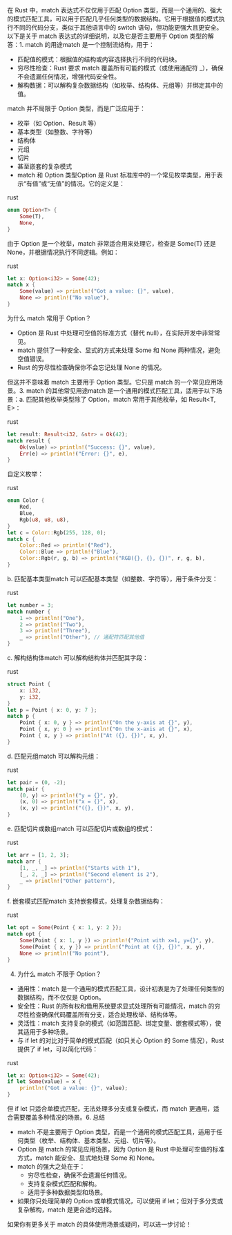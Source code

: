 在 Rust 中，match 表达式不仅仅用于匹配 Option 类型，而是一个通用的、强大的模式匹配工具，可以用于匹配几乎任何类型的数据结构。它用于根据值的模式执行不同的代码分支，类似于其他语言中的 switch 语句，但功能更强大且更安全。以下是关于 match 表达式的详细说明，以及它是否主要用于 Option 类型的解答：1. match 的用途match 是一个控制流结构，用于：

- 匹配值的模式：根据值的结构或内容选择执行不同的代码块。
- 穷尽性检查：Rust 要求 match 覆盖所有可能的模式（或使用通配符 _），确保不会遗漏任何情况，增强代码安全性。
- 解构数据：可以解构复杂数据结构（如枚举、结构体、元组等）并绑定其中的值。

match 并不局限于 Option 类型，而是广泛应用于：

- 枚举（如 Option、Result 等）
- 基本类型（如整数、字符等）
- 结构体
- 元组
- 切片
- 甚至嵌套的复杂模式
- match 和 Option 类型Option<T> 是 Rust 标准库中的一个常见枚举类型，用于表示“有值”或“无值”的情况。它的定义是：

rust



```rust
enum Option<T> {
    Some(T),
    None,
}
```

由于 Option 是一个枚举，match 非常适合用来处理它，检查是 Some(T) 还是 None，并根据情况执行不同逻辑。例如：

rust



```rust
let x: Option<i32> = Some(42);
match x {
    Some(value) => println!("Got a value: {}", value),
    None => println!("No value"),
}
```

为什么 match 常用于 Option？

- Option 是 Rust 中处理可空值的标准方式（替代 null），在实际开发中非常常见。
- match 提供了一种安全、显式的方式来处理 Some 和 None 两种情况，避免空值错误。
- Rust 的穷尽性检查确保你不会忘记处理 None 的情况。

但这并不意味着 match 主要用于 Option 类型。它只是 match 的一个常见应用场景。3. match 的其他常见用途match 是一个通用的模式匹配工具，适用于以下场景：a. 匹配其他枚举类型除了 Option，match 常用于其他枚举，如 Result<T, E>：

rust



```rust
let result: Result<i32, &str> = Ok(42);
match result {
    Ok(value) => println!("Success: {}", value),
    Err(e) => println!("Error: {}", e),
}
```

自定义枚举：

rust



```rust
enum Color {
    Red,
    Blue,
    Rgb(u8, u8, u8),
}
let c = Color::Rgb(255, 128, 0);
match c {
    Color::Red => println!("Red"),
    Color::Blue => println!("Blue"),
    Color::Rgb(r, g, b) => println!("RGB({}, {}, {})", r, g, b),
}
```

b. 匹配基本类型match 可以匹配基本类型（如整数、字符等），用于条件分支：

rust



```rust
let number = 3;
match number {
    1 => println!("One"),
    2 => println!("Two"),
    3 => println!("Three"),
    _ => println!("Other"), // 通配符匹配其他值
}
```

c. 解构结构体match 可以解构结构体并匹配其字段：

rust



```rust
struct Point {
    x: i32,
    y: i32,
}
let p = Point { x: 0, y: 7 };
match p {
    Point { x: 0, y } => println!("On the y-axis at {}", y),
    Point { x, y: 0 } => println!("On the x-axis at {}", x),
    Point { x, y } => println!("At ({}, {})", x, y),
}
```

d. 匹配元组match 可以解构元组：

rust



```rust
let pair = (0, -2);
match pair {
    (0, y) => println!("y = {}", y),
    (x, 0) => println!("x = {}", x),
    (x, y) => println!("({}, {})", x, y),
}
```

e. 匹配切片或数组match 可以匹配切片或数组的模式：

rust



```rust
let arr = [1, 2, 3];
match arr {
    [1, _, _] => println!("Starts with 1"),
    [_, 2, _] => println!("Second element is 2"),
    _ => println!("Other pattern"),
}
```

f. 嵌套模式匹配match 支持嵌套模式，处理复杂数据结构：

rust



```rust
let opt = Some(Point { x: 1, y: 2 });
match opt {
    Some(Point { x: 1, y }) => println!("Point with x=1, y={}", y),
    Some(Point { x, y }) => println!("Point at ({}, {})", x, y),
    None => println!("No point"),
}
```

4. 为什么 match 不限于 Option？

- 通用性：match 是一个通用的模式匹配工具，设计初衷是为了处理任何类型的数据结构，而不仅仅是 Option。
- 安全性：Rust 的所有权和借用系统要求显式处理所有可能情况，match 的穷尽性检查确保代码覆盖所有分支，适合处理枚举、结构体等。
- 灵活性：match 支持复杂的模式（如范围匹配、绑定变量、嵌套模式等），使其适用于多种场景。
- 与 if let 的对比对于简单的模式匹配（如只关心 Option 的 Some 情况），Rust 提供了 if let，可以简化代码：

rust



```rust
let x: Option<i32> = Some(42);
if let Some(value) = x {
    println!("Got a value: {}", value);
}
```

但 if let 只适合单模式匹配，无法处理多分支或复杂模式，而 match 更通用，适合需要覆盖多种情况的场景。6. 总结

- match 不是主要用于 Option 类型，而是一个通用的模式匹配工具，适用于任何类型（枚举、结构体、基本类型、元组、切片等）。
- Option 是 match 的常见应用场景，因为 Option 是 Rust 中处理可空值的标准方式，match 能安全、显式地处理 Some 和 None。
- match 的强大之处在于：
  - 穷尽性检查，确保不会遗漏任何情况。
  - 支持复杂模式匹配和解构。
  - 适用于多种数据类型和场景。
- 如果你只处理简单的 Option 或单模式情况，可以使用 if let；但对于多分支或复杂解构，match 是更合适的选择。

如果你有更多关于 match 的具体使用场景或疑问，可以进一步讨论！